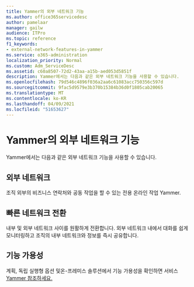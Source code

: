 ```yaml
---
title: Yammer의 외부 네트워크 기능
ms.author: office365servicedesc
author: pamelaar
manager: gailw
audience: ITPro
ms.topic: reference
f1_keywords:
- external-network-features-in-yammer
ms.service: o365-administration
localization_priority: Normal
ms.custom: Adm_ServiceDesc
ms.assetid: c60a8507-72d2-43aa-a15b-aed053d5851f
description: Yammer에서는 다음과 같은 외부 네트워크 기능을 사용할 수 있습니다.
ms.openlocfilehash: 79d546c4896f036a2aa6c61083acc750356c597d
ms.sourcegitcommit: 9fac5d9579e3b370b15384b36d0f1805cab20065
ms.translationtype: MT
ms.contentlocale: ko-KR
ms.lasthandoff: 04/09/2021
ms.locfileid: "51653627"
---
```

# <a name="external-network-features-in-yammer"></a>Yammer의 외부 네트워크 기능

Yammer에서는 다음과 같은 외부 네트워크 기능을 사용할 수 있습니다.
  
## <a name="external-networks"></a>외부 네트워크

조직 외부의 비즈니스 연락처와 공동 작업을 할 수 있는 전용 온라인 작업 Yammer.
  
## <a name="fast-network-switching"></a>빠른 네트워크 전환

내부 및 외부 네트워크 사이를 원활하게 전환합니다. 외부 네트워크 내에서 대화를 쉽게 모니터링하고 조직의 내부 네트워크와 정보를 즉시 공유합니다.
  
## <a name="feature-availability"></a>기능 가용성

계획, 독립 실행형 옵션 및온-프레미스 솔루션에서 기능 가용성을 확인하면 서비스 [Yammer 참조하세요.](yammer-service-description.md)